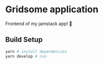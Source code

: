 # Gridsome application

Frontend of my jamstack app! 🍯

## Build Setup

```sh
yarn # install dependencies
yarn develop # run
```

